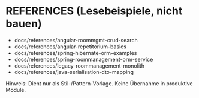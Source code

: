 # REFERENCES (Lesebeispiele, nicht bauen)
- docs/references/angular-roommgmt-crud-search
- docs/references/angular-repetitorium-basics
- docs/references/spring-hibernate-orm-examples
- docs/references/spring-roommanagement-orm-service
- docs/references/legacy-roommanagement-monolith
- docs/references/java-serialisation-dto-mapping

Hinweis: Dient nur als Stil-/Pattern-Vorlage. Keine Übernahme in produktive Module.

